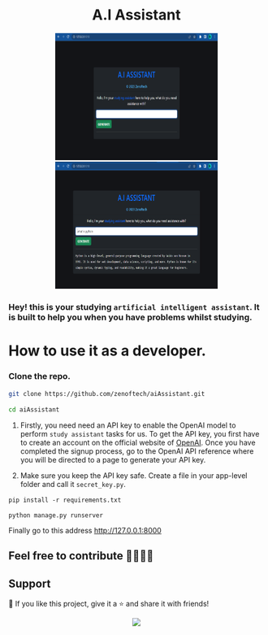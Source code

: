 <h1 align="center">  A.I Assistant </h1>

<p align="center">
<img src="static/assets/image/result.png"  width="320" height="250"/>
<img src="static/assets/image/search.png" width="320" height="250"/>
</p>

### Hey! this is your studying `artificial intelligent assistant`. It is built to help you when you have problems whilst studying.

# How to use it as a developer.

### Clone the repo.

```bash
git clone https://github.com/zenoftech/aiAssistant.git
```
```bash
cd aiAssistant
```

 1. Firstly, you need need an API key to enable the OpenAI model to perform `study assistant` tasks for us. To get the API key, you first have to create an account on the official website of <a href="https://platform.openai.com/docs/api-reference/introduction"> OpenAI</a>. Once you have completed the signup process, go to the OpenAI API reference where you will be directed to a page to generate your API key.

 2. Make sure you keep the API key safe. Create a file in your app-level folder and call it `secret_key.py`.


```
pip install -r requirements.txt
```
```
python manage.py runserver
```

Finally go to this address http://127.0.0.1:8000

## Feel free to contribute 👨‍💻👨‍💻

## Support

💖 If you like this project, give it a ⭐ and share it with friends!

<p align="center">
<a href="https://ko-fi.com/zenoftech"> <img src="https://img.shields.io/badge/Coffee-Buy%20me%20a%20coffee-brightgreen?style=for-the-badge&logo=Ko-fi"></a>
</p>
  